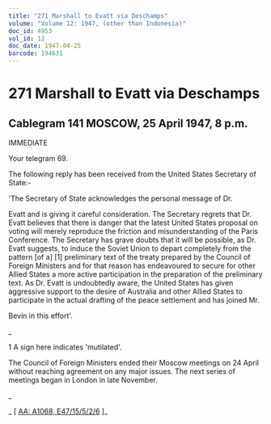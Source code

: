 ```yaml
---
title: "271 Marshall to Evatt via Deschamps"
volume: "Volume 12: 1947, (other than Indonesia)"
doc_id: 4953
vol_id: 12
doc_date: 1947-04-25
barcode: 194631
---
```


# 271 Marshall to Evatt via Deschamps

## Cablegram 141 MOSCOW, 25 April 1947, 8 p.m.

IMMEDIATE

Your telegram 69.

The following reply has been received from the United States Secretary of State:-

'The Secretary of State acknowledges the personal message of Dr.

Evatt and is giving it careful consideration. The Secretary regrets that Dr. Evatt believes that there is danger that the latest United States proposal on voting will merely reproduce the friction and misunderstanding of the Paris Conference. The Secretary has grave doubts that it will be possible, as Dr. Evatt suggests, to induce the Soviet Union to depart completely from the pattern [of a] [1] preliminary text of the treaty prepared by the Council of Foreign Ministers and for that reason has endeavoured to secure for other Allied States a more active participation in the preparation of the preliminary text. As Dr. Evatt is undoubtedly aware, the United States has given aggressive support to the desire of Australia and other Allied States to participate in the actual drafting of the peace settlement and has joined Mr.

Bevin in this effort'.

_

1 A sign here indicates 'mutilated'.

The Council of Foreign Ministers ended their Moscow meetings on 24 April without reaching agreement on any major issues. The next series of meetings began in London in late November.

_

_ [ [AA: A1068, E47/15/5/2/6](http://www.naa.gov.au/cgi-bin/Search?O=I&Number=194631) ]_
